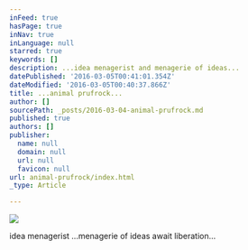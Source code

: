 ```yaml
---
inFeed: true
hasPage: true
inNav: true
inLanguage: null
starred: true
keywords: []
description: ...idea menagerist and menagerie of ideas...
datePublished: '2016-03-05T00:41:01.354Z'
dateModified: '2016-03-05T00:40:37.866Z'
title: ...animal prufrock...
author: []
sourcePath: _posts/2016-03-04-animal-prufrock.md
published: true
authors: []
publisher:
  name: null
  domain: null
  url: null
  favicon: null
url: animal-prufrock/index.html
_type: Article

---
```

![](https://the-grid-user-content.s3-us-west-2.amazonaws.com/5bc267c3-d41a-490c-9b7a-761e46eb61d8.jpg)

idea menagerist                       ...menagerie of ideas await liberation...